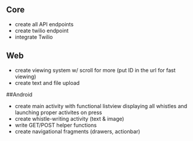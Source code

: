 ## Core
* create all API endpoints
* create twilio endpoint
* integrate Twilio

## Web
* create viewing system w/ scroll for more (put ID in the url for fast viewing)
* create text and file upload

##Android
* create main activity with functional listview displaying all whistles and launching proper activites on press
* create whistle-writing activity (text & image)
* write GET/POST helper functions
* create navigational fragments (drawers, actionbar)
